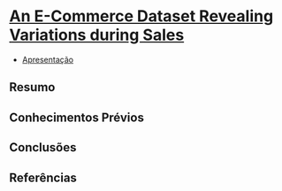 # [An E-Commerce Dataset Revealing Variations during Sales](https://doi.org/10.1145/3626772.3657870)

- [Apresentação](https://docs.google.com/presentation/d/1ORS5Qs6XZHlyaRgTJ3h7ISBFOcLFtE1aKVwc62KHd6o/edit)

## Resumo

## Conhecimentos Prévios

##

## Conclusões

## Referências
